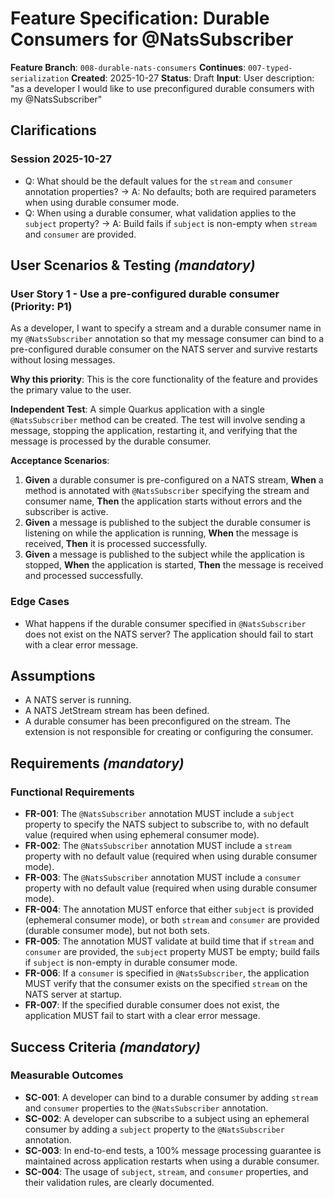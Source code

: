 # Feature Specification: Durable Consumers for @NatsSubscriber

**Feature Branch**: `008-durable-nats-consumers`
**Continues**: `007-typed-serialization`
**Created**: 2025-10-27
**Status**: Draft
**Input**: User description: "as a developer I would like to use preconfigured durable consumers with my @NatsSubscriber"

## Clarifications

### Session 2025-10-27

- Q: What should be the default values for the `stream` and `consumer` annotation properties? → A: No defaults; both are required parameters when using durable consumer mode.
- Q: When using a durable consumer, what validation applies to the `subject` property? → A: Build fails if `subject` is non-empty when `stream` and `consumer` are provided.

## User Scenarios & Testing *(mandatory)*

### User Story 1 - Use a pre-configured durable consumer (Priority: P1)

As a developer, I want to specify a stream and a durable consumer name in my `@NatsSubscriber` annotation so that my message consumer can bind to a pre-configured durable consumer on the NATS server and survive restarts without losing messages.

**Why this priority**: This is the core functionality of the feature and provides the primary value to the user.

**Independent Test**: A simple Quarkus application with a single `@NatsSubscriber` method can be created. The test will involve sending a message, stopping the application, restarting it, and verifying that the message is processed by the durable consumer.

**Acceptance Scenarios**:

1. **Given** a durable consumer is pre-configured on a NATS stream, **When** a method is annotated with `@NatsSubscriber` specifying the stream and consumer name, **Then** the application starts without errors and the subscriber is active.
2. **Given** a message is published to the subject the durable consumer is listening on while the application is running, **When** the message is received, **Then** it is processed successfully.
3. **Given** a message is published to the subject while the application is stopped, **When** the application is started, **Then** the message is received and processed successfully.

### Edge Cases

- What happens if the durable consumer specified in `@NatsSubscriber` does not exist on the NATS server? The application should fail to start with a clear error message.

## Assumptions

- A NATS server is running.
- A NATS JetStream stream has been defined.
- A durable consumer has been preconfigured on the stream. The extension is not responsible for creating or configuring the consumer.

## Requirements *(mandatory)*

### Functional Requirements

- **FR-001**: The `@NatsSubscriber` annotation MUST include a `subject` property to specify the NATS subject to subscribe to, with no default value (required when using ephemeral consumer mode).
- **FR-002**: The `@NatsSubscriber` annotation MUST include a `stream` property with no default value (required when using durable consumer mode).
- **FR-003**: The `@NatsSubscriber` annotation MUST include a `consumer` property with no default value (required when using durable consumer mode).
- **FR-004**: The annotation MUST enforce that either `subject` is provided (ephemeral consumer mode), or both `stream` and `consumer` are provided (durable consumer mode), but not both sets.
- **FR-005**: The annotation MUST validate at build time that if `stream` and `consumer` are provided, the `subject` property MUST be empty; build fails if `subject` is non-empty in durable consumer mode.
- **FR-006**: If a `consumer` is specified in `@NatsSubscriber`, the application MUST verify that the consumer exists on the specified `stream` on the NATS server at startup.
- **FR-007**: If the specified durable consumer does not exist, the application MUST fail to start with a clear error message.

## Success Criteria *(mandatory)*

### Measurable Outcomes

- **SC-001**: A developer can bind to a durable consumer by adding `stream` and `consumer` properties to the `@NatsSubscriber` annotation.
- **SC-002**: A developer can subscribe to a subject using an ephemeral consumer by adding a `subject` property to the `@NatsSubscriber` annotation.
- **SC-003**: In end-to-end tests, a 100% message processing guarantee is maintained across application restarts when using a durable consumer.
- **SC-004**: The usage of `subject`, `stream`, and `consumer` properties, and their validation rules, are clearly documented.